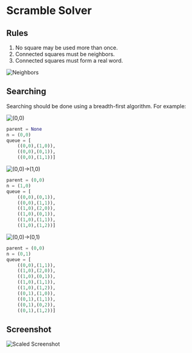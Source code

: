 Scramble Solver
===============

## Rules

1. No square may be used more than once.
2. Connected squares must be neighbors.
3. Connected squares must form a real word.

![Neighbors](http://img40.imageshack.us/img40/8409/neighbors.png)

## Searching

Searching should be done using a breadth-first algorithm. For example:

![(0,0)](http://img94.imageshack.us/img94/5025/83315660.png)

```python
parent = None
n = (0,0)
queue = [
    ((0,0),(1,0)),
    ((0,0),(0,1)),
    ((0,0),(1,1))]
```

![(0,0)->(1,0)](http://img407.imageshack.us/img407/7328/0010ek.png)

```python
parent = (0,0)
n = (1,0)
queue = [
    ((0,0),(0,1)),
    ((0,0),(1,1)),
    ((1,0),(2,0)),
    ((1,0),(0,1)),
    ((1,0),(1,1)),
    ((1,0),(1,2))]
```

![(0,0)->(0,1)](http://img195.imageshack.us/img195/6126/0001gm.png)

```python
parent = (0,0)
n = (0,1)
queue = [
    ((0,0),(1,1)),
    ((1,0),(2,0)),
    ((1,0),(0,1)),
    ((1,0),(1,1)),
    ((1,0),(1,2)),
    ((0,1),(1,0)),
    ((0,1),(1,1)),
    ((0,1),(0,2)),
    ((0,1),(1,2))]
```

## Screenshot

![Scaled Screenshot](http://dumpon.us/media/uploads/scaled_screenshot.png)
